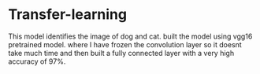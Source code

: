 # Transfer-learning
This model identifies the image of dog and cat. built the model using vgg16 pretrained model. where I have frozen the convolution layer so it doesnt take much time and then built a fully connected layer with a very high accuracy of 97%.
